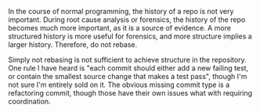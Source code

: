 In the course of normal programming, the history of a repo is not very important.
During root cause analysis or forensics, the history of the repo becomes much more important, as it is a source of evidence.
A more structured history is more useful for forensics, and more structure implies a larger history.
Therefore, do not rebase.

Simply not rebasing is not sufficient to achieve structure in the repository.
One rule I have heard is "each commit should either add a new failing test, or contain the smallest source change that makes a test pass", though I'm not sure I'm entirely sold on it.
The obvious missing commit type is a refactoring commit, though those have their own issues what with requiring coordination.
